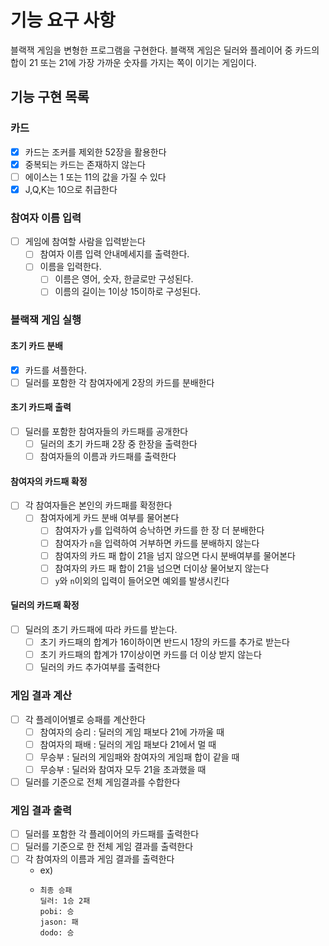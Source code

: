 # 기능 요구 사항
블랙잭 게임을 변형한 프로그램을 구현한다.
블랙잭 게임은 딜러와 플레이어 중 카드의 합이 21 또는 21에 가장 가까운 숫자를 가지는 쪽이 이기는 게임이다.

## 기능 구현 목록

### 카드
- [x] 카드는 조커를 제외한 52장을 활용한다
- [x] 중복되는 카드는 존재하지 않는다
- [ ] 에이스는 1 또는 11의 값을 가질 수 있다
- [x] J,Q,K는 10으로 취급한다

### 참여자 이름 입력
- [ ] 게임에 참여할 사람을 입력받는다
    - [ ] 참여자 이름 입력 안내메세지를 출력한다.
    - [ ] 이름을 입력한다.
      - [ ] 이름은 영어, 숫자, 한글로만 구성된다.
      - [ ] 이름의 길이는 1이상 15이하로 구성된다.

### 블랙잭 게임 실행
 
#### 초기 카드 분배
- [x] 카드를 셔플한다.
- [ ] 딜러를 포함한 각 참여자에게 2장의 카드를 분배한다

#### 초기 카드패 출력
- [ ] 딜러를 포함한 참여자들의 카드패를 공개한다
  - [ ] 딜러의 초기 카드패 2장 중 한장을 출력한다
  - [ ] 참여자들의 이름과 카드패를 출력한다
  
#### 참여자의 카드패 확정
- [ ] 각 참여자들은 본인의 카드패를 확정한다
    - [ ] 참여자에게 카드 분배 여부를 물어본다
        - [ ] 참여자가 `y`를 입력하여 승낙하면 카드를 한 장 더 분배한다
        - [ ] 참여자가 `n`을 입력하여 거부하면 카드를 분배하지 않는다
        - [ ] 참여자의 카드 패 합이 21을 넘지 않으면 다시 분배여부를 물어본다
        - [ ] 참여자의 카드 패 합이 21을 넘으면 더이상 물어보지 않는다
        - [ ] `y`와 `n`이외의 입력이 들어오면 예외를 발생시킨다
    
#### 딜러의 카드패 확정
- [ ] 딜러의 초기 카드패에 따라 카드를 받는다.
  - [ ] 초기 카드패의 합계가 16이하이면 반드시 1장의 카드를 추가로 받는다
  - [ ] 초기 카드패의 합계가 17이상이면 카드를 더 이상 받지 않는다
  - [ ] 딜러의 카드 추가여부를 출력한다 

### 게임 결과 계산
- [ ] 각 플레이어별로 승패를 계산한다
  - [ ] 참여자의 승리 : 딜러의 게임 패보다 21에 가까울 때
  - [ ] 참여자의 패배 : 딜러의 게임 패보다 21에서 멀 때
  - [ ] 무승부 : 딜러의 게임패와 참여자의 게임패 합이 같을 때
  - [ ] 무승부 : 딜러와 참여자 모두 21을 초과했을 때
- [ ] 딜러를 기준으로 전체 게임결과를 수합한다

### 게임 결과 출력
- [ ] 딜러를 포함한 각 플레이어의 카드패를 출력한다
- [ ] 딜러를 기준으로 한 전체 게임 결과를 출력한다
- [ ] 각 참여자의 이름과 게임 결과를 출력한다
  - ex)
  - ```
    최종 승패
    딜러: 1승 2패
    pobi: 승
    jason: 패
    dodo: 승
    ```



